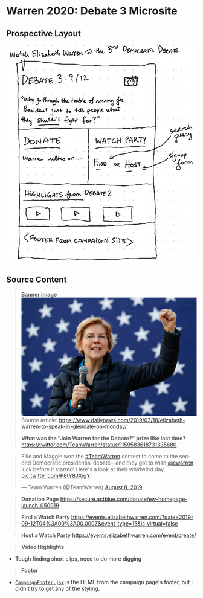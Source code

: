 # Warren 2020: Debate 3 Microsite

## Prospective Layout
![](./Layout-Sketch.png)

## Source Content

> **Banner image**
![](./warren-fist-raised.jpg)
Source article: https://www.dailynews.com/2019/02/18/elizabeth-warren-to-speak-in-glendale-on-monday/

> **What was the "Join Warren for the Debate?" prize like last time?**
https://twitter.com/TeamWarren/status/1159583618731335680

<blockquote class="twitter-tweet" data-lang="en"><p lang="en" dir="ltr">Ellie and Maggie won the <a href="https://twitter.com/hashtag/TeamWarren?src=hash&amp;ref_src=twsrc%5Etfw">#TeamWarren</a> contest to come to the second Democratic presidential debate—and they got to wish <a href="https://twitter.com/ewarren?ref_src=twsrc%5Etfw">@ewarren</a> luck before it started! Here&#39;s a look at their whirlwind day. <a href="https://t.co/P8tY8JXigY">pic.twitter.com/P8tY8JXigY</a></p>&mdash; Team Warren (@TeamWarren) <a href="https://twitter.com/TeamWarren/status/1159583618731335680?ref_src=twsrc%5Etfw">August 8, 2019</a></blockquote>
<script async src="https://platform.twitter.com/widgets.js" charset="utf-8"></script>

> **Donation Page**
https://secure.actblue.com/donate/ew-homepage-launch-050919

> **Find a Watch Party**
https://events.elizabethwarren.com/?date=2019-09-12T04%3A00%3A00.000Z&event_type=15&is_virtual=false

> **Host a Watch Party**
https://events.elizabethwarren.com/event/create/

> **Video Highlights**
- Tough finding short clips, need to do more digging

> **Footer**
- [`CampaignFooter.jsx`](./CampaignFooter.jsx) is the HTML from the campaign page's footer, but I didn't try to get any of the styling.